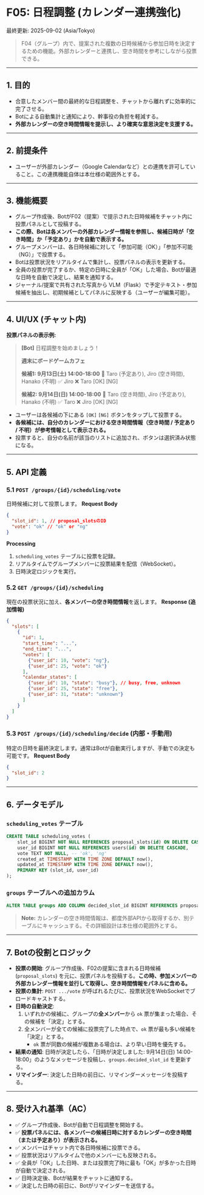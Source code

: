 # F05: 日程調整 (カレンダー連携強化)

最終更新: 2025-09-02 (Asia/Tokyo)

> F04（グループ）内で、提案された複数の日時候補から参加日時を決定するための機能。外部カレンダーと連携し、空き時間を参考にしながら投票できる。

---

## 1. 目的
- 合意したメンバー間の最終的な日程調整を、チャットから離れずに効率的に完了させる。
- Botによる自動集計と通知により、幹事役の負担を軽減する。
- **外部カレンダーの空き時間情報を提示し、より確実な意思決定を支援する。**

---

## 2. 前提条件
- ユーザーが外部カレンダー（Google Calendarなど）との連携を許可していること。この連携機能自体は本仕様の範囲外とする。

---

## 3. 機能概要
- グループ作成後、BotがF02（提案）で提示された日時候補をチャット内に投票パネルとして投稿する。
- **この際、Botは各メンバーの外部カレンダー情報を参照し、候補日時が「空き時間」か「予定あり」かを自動で表示する。**
- グループメンバーは、各日時候補に対して「参加可能（OK）」「参加不可能（NG）」で投票する。
- Botは投票状況をリアルタイムで集計し、投票パネルの表示を更新する。
- 全員の投票が完了するか、特定の日時に全員が「OK」した場合、Botが最適な日時を自動で決定し、結果を通知する。
- ジャーナル/提案で共有された写真から VLM（Flask）で予定テキスト・参加候補を抽出し、初期候補としてパネルに反映する（ユーザーが編集可能）。

---

## 4. UI/UX (チャット内)

**投票パネルの表示例:**

> **[Bot]** 日程調整を始めましょう！
> 
> **週末にボードゲームカフェ**
> 
> **候補1: 9月13日(土) 14:00-18:00**
> 👤 Taro (予定あり), Jiro (空き時間), Hanako (不明)
> ✅ Jiro
> ❌ Taro
> [OK] [NG]
> 
> **候補2: 9月14日(日) 14:00-18:00**
> 👤 Taro (空き時間), Jiro (予定あり), Hanako (不明)
> ✅ Taro
> ❌ Jiro
> [OK] [NG]

- ユーザーは各候補の下にある `[OK]` `[NG]` ボタンをタップして投票する。
- **各候補には、自分のカレンダーにおける空き時間情報（空き時間 / 予定あり / 不明）が参考情報として表示される。**
- 投票すると、自分の名前が該当のリストに追加され、ボタンは選択済み状態になる。

---

## 5. API 定義

### 5.1 `POST /groups/{id}/scheduling/vote`
日時候補に対して投票します。
**Request Body**
```json
{
  "slot_id": 1, // proposal_slotsのID
  "vote": "ok" // "ok" or "ng"
}
```
**Processing**
1. `scheduling_votes` テーブルに投票を記録。
2. リアルタイムでグループメンバーに投票結果を配信（WebSocket）。
3. 日時決定ロジックを実行。

### 5.2 `GET /groups/{id}/scheduling`
現在の投票状況に加え、**各メンバーの空き時間情報**を返します。
**Response (追加情報)**
```json
{
  "slots": [
    {
      "id": 1,
      "start_time": "...",
      "end_time": "...",
      "votes": [
        {"user_id": 10, "vote": "ng"},
        {"user_id": 25, "vote": "ok"}
      ],
      "calendar_states": [
        {"user_id": 10, "state": "busy"}, // busy, free, unknown
        {"user_id": 25, "state": "free"},
        {"user_id": 31, "state": "unknown"}
      ]
    }
  ]
}
```

### 5.3 `POST /groups/{id}/scheduling/decide` (内部・手動用)
特定の日時を最終決定します。通常はBotが自動実行しますが、手動での決定も可能です。
**Request Body**
```json
{
  "slot_id": 2
}
```

---

## 6. データモデル

### `scheduling_votes` テーブル
```sql
CREATE TABLE scheduling_votes (
    slot_id BIGINT NOT NULL REFERENCES proposal_slots(id) ON DELETE CASCADE,
    user_id BIGINT NOT NULL REFERENCES users(id) ON DELETE CASCADE,
    vote TEXT NOT NULL, -- 'ok', 'ng'
    created_at TIMESTAMP WITH TIME ZONE DEFAULT now(),
    updated_at TIMESTAMP WITH TIME ZONE DEFAULT now(),
    PRIMARY KEY (slot_id, user_id)
);
```

### `groups` テーブルへの追加カラム
```sql
ALTER TABLE groups ADD COLUMN decided_slot_id BIGINT REFERENCES proposal_slots(id);
```

> **Note:** カレンダーの空き時間情報は、都度外部APIから取得するか、別テーブルにキャッシュする。その詳細設計は本仕様の範囲外とする。

---

## 7. Botの役割とロジック

- **投票の開始**: グループ作成後、F02の提案に含まれる日時候補 (`proposal_slots`) を元に、投票パネルを投稿する。**この時、参加メンバーの外部カレンダー情報を並行して取得し、空き時間情報をパネルに含める。**
- **投票の集計**: `POST .../vote` が呼ばれるたびに、投票状況をWebSocketでブロードキャストする。
- **日時の自動決定**: 
  1. いずれかの候補に、グループの**全メンバー**から `ok` 票が集まった場合、その候補を「決定」とする。
  2. 全メンバーが全ての候補に投票完了した時点で、`ok` 票が最も多い候補を「決定」とする。
     - `ok` 票が同数の候補が複数ある場合は、より早い日時を優先する。
- **結果の通知**: 日時が決定したら、「日時が決定しました: 9月14日(日) 14:00-18:00」のようなメッセージを投稿し、`groups.decided_slot_id` を更新する。
- **リマインダー**: 決定した日時の前日に、リマインダーメッセージを投稿する。

---

## 8. 受け入れ基準（AC）
- ✅ グループ作成後、Botが自動で日程調整を開始する。
- ✅ **投票パネルには、各メンバーの候補日時に対するカレンダーの空き時間（または予定あり）が表示される。**
- ✅ メンバーはチャット内で各日時候補に投票できる。
- ✅ 投票状況はリアルタイムで他のメンバーにも反映される。
- ✅ 全員が「OK」した日時、または投票完了時に最も「OK」が多かった日時が自動で決定される。
- ✅ 日時決定後、Botが結果をチャットに通知する。
- ✅ 決定した日時の前日に、Botがリマインダーを送信する。
